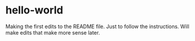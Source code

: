 # hello-world

Making the first edits to the README file.
Just to follow the instructions. Will make edits that make more sense later.
